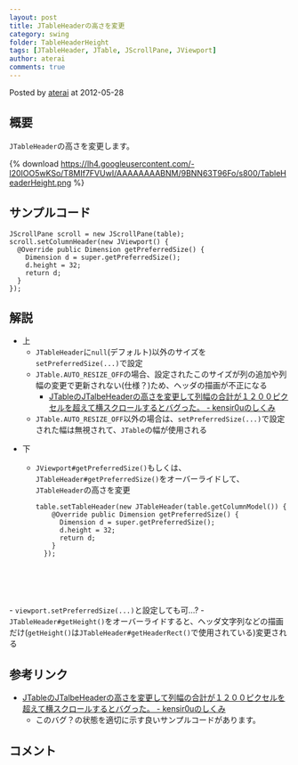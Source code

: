 ```yaml
---
layout: post
title: JTableHeaderの高さを変更
category: swing
folder: TableHeaderHeight
tags: [JTableHeader, JTable, JScrollPane, JViewport]
author: aterai
comments: true
---
```


Posted by [aterai](http://terai.xrea.jp/aterai.html) at 2012-05-28

## 概要
`JTableHeader`の高さを変更します。

{% download https://lh4.googleusercontent.com/-l20IOO5wKSo/T8MIf7FVUwI/AAAAAAAABNM/9BNN63T96Fo/s800/TableHeaderHeight.png %}

## サンプルコード
<pre class="prettyprint"><code>JScrollPane scroll = new JScrollPane(table);
scroll.setColumnHeader(new JViewport() {
  @Override public Dimension getPreferredSize() {
    Dimension d = super.getPreferredSize();
    d.height = 32;
    return d;
  }
});
</code></pre>

## 解説
- 上
    - `JTableHeader`に`null`(デフォルト)以外のサイズを`setPreferredSize(...)`で設定
    - `JTable.AUTO_RESIZE_OFF`の場合、設定されたこのサイズが列の追加や列幅の変更で更新されない(仕様？)ため、ヘッダの描画が不正になる
        - [JTableのJTalbeHeaderの高さを変更して列幅の合計が１２００ピクセルを超えて横スクロールするとバグった。 - kensir0uのしくみ](http://d.hatena.ne.jp/kensir0u/20090416/1239898154)
    - `JTable.AUTO_RESIZE_OFF`以外の場合は、`setPreferredSize(...)`で設定された幅は無視されて、`JTable`の幅が使用される

<!-- dummy comment line for breaking list -->

- 下
    - `JViewport#getPreferredSize()`もしくは、`JTableHeader#getPreferredSize()`をオーバーライドして、`JTableHeader`の高さを変更
        
        <pre class="prettyprint"><code>table.setTableHeader(new JTableHeader(table.getColumnModel()) {
          @Override public Dimension getPreferredSize() {
            Dimension d = super.getPreferredSize();
            d.height = 32;
            return d;
          }
        });
</code></pre>
    - `viewport.setPreferredSize(...)`と設定しても可…?
    - `JTableHeader#getHeight()`をオーバーライドすると、ヘッダ文字列などの描画だけ(`getHeight()`は`JTableHeader#getHeaderRect()`で使用されている)変更される

<!-- dummy comment line for breaking list -->

## 参考リンク
- [JTableのJTalbeHeaderの高さを変更して列幅の合計が１２００ピクセルを超えて横スクロールするとバグった。 - kensir0uのしくみ](http://d.hatena.ne.jp/kensir0u/20090416/1239898154)
    - このバグ？の状態を適切に示す良いサンプルコードがあります。

<!-- dummy comment line for breaking list -->

## コメント
